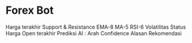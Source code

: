 # Forex Bot

Harga terakhir
Support & Resistance
EMA-8
MA-5
RSI-6
Volatilitas
Status 
Harga Open terakhir
Prediksi AI :
Arah
Confidence
Alasan
Rekomendasi